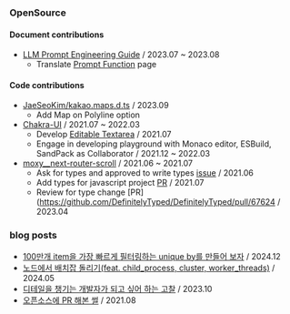 ### OpenSource
#### Document contributions
- [LLM Prompt Engineering Guide](https://github.com/dair-ai/Prompt-Engineering-Guide/pull/244) / 2023.07 ~ 2023.08
  - Translate [Prompt Function](https://www.promptingguide.ai/kr/applications/pf) page
#### Code contributions
- [JaeSeoKim/kakao.maps.d.ts](https://github.com/JaeSeoKim/kakao.maps.d.ts) / 2023.09
  - Add Map on Polyline option 
- [Chakra-UI](https://chakra-ui.com/) / 2021.07 ~ 2022.03
  - Develop [Editable Textarea](https://github.com/chakra-ui/chakra-ui/pull/4443) / 2021.07 
  - Engage in developing playground with Monaco editor, ESBuild, SandPack as Collaborator / 2021.12 ~ 2022.03
- [moxy__next-router-scroll](https://github.com/moxystudio/next-router-scroll) / 2021.06 ~ 2021.07
  - Ask for types and approved to write types [issue](https://github.com/moxystudio/next-router-scroll/issues/8) / 2021.06
  - Add types for javascript project [PR](https://github.com/DefinitelyTyped/DefinitelyTyped/pull/54597) / 2021.07
  - Review for type change [PR](https://github.com/DefinitelyTyped/DefinitelyTyped/pull/67624 / 2023.04

### blog posts
- [100만개 item을 가장 빠르게 필터링하는 unique by를 만들어 보자](https://heozeop.github.io/post/fastest-uniqueby/) / 2024.12
- [노드에서 배치잡 돌리기(feat. child_process, cluster, worker_threads)](https://heozeop.github.io/post/node-batch-job/) / 2024.05
- [디테일을 챙기는 개발자가 되고 싶어 하는 고찰](https://heozeop.github.io/post/detailed-developer/) / 2023.10
- [오픈소스에 PR 해본 썰](https://heozeop.github.io/post/learn-and-feel-from-simple-opensource-contribution/) / 2021.08

